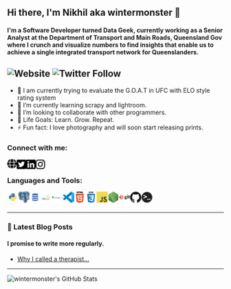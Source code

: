 <!--
Here are some ideas to get you started:

- 🔭 I’m currently working on ...
- 🌱 I’m currently learning ...
- 👯 I’m looking to collaborate on ...
- 🤔 I’m looking for help with ...
- 💬 Ask me about ...
- 📫 How to reach me: ...
- 😄 Pronouns: ...
- ⚡ Fun fact: ...
-->

## Hi there, I'm Nikhil aka wintermonster 👋

#### I'm a Software Developer turned Data Geek, currently working as a Senior Analyst at the Department of Transport and Main Roads, Queensland Gov where I crunch and visualize numbers to find insights that enable us to achieve a single integrated transport network for Queenslanders.

![Website](https://img.shields.io/website?down_color=red&down_message=DOWN&style=flat-square&up_color=green&up_message=UP&url=https%3A%2F%2Fnikhilahuja.xyz)
![Twitter Follow](https://img.shields.io/twitter/follow/ahuja_nik?style=social)
---

- 🔭 I am currently trying to evaluate the G.O.A.T in UFC with ELO style rating system
- 🌱 I’m currently learning scrapy and lightroom.
- 👯 I’m looking to collaborate with other programmers.
- 🥅 Life Goals: Learn. Grow. Repeat.
- ⚡ Fun fact: I love photography and will soon start releasing prints.

### Connect with me:

[<img align="left" alt="nikhliahuja.xyz" width="22px" src="icons/globe-solid.svg" />][website]
[<img align="left" alt="wintermonster | Twitter" width="22px" src="icons/twitter-square-brands.svg" />][twitter]
[<img align="left" alt="wintermonster | LinkedIn" width="22px" src="icons/linkedin-brands.svg" />][linkedin]
[<img align="left" alt="wintermonster | Instagram" width="22px" src="icons/instagram-brands.svg" />][instagram]

<br />

### Languages and Tools:

<img align="left" alt="Visual Studio Code" width="26px" src="https://raw.githubusercontent.com/github/explore/80688e429a7d4ef2fca1e82350fe8e3517d3494d/topics/python/python.png" />
<img align="left" alt="Visual Studio Code" width="26px" src="https://raw.githubusercontent.com/github/explore/80688e429a7d4ef2fca1e82350fe8e3517d3494d/topics/postgresql/postgresql.png" />
<img align="left" alt="SQL" width="26px" src="https://raw.githubusercontent.com/github/explore/80688e429a7d4ef2fca1e82350fe8e3517d3494d/topics/sql/sql.png" />
<img align="left" alt="MySQL" width="26px" src="https://raw.githubusercontent.com/github/explore/80688e429a7d4ef2fca1e82350fe8e3517d3494d/topics/mysql/mysql.png" />
<img align="left" alt="MongoDB" width="26px" src="https://raw.githubusercontent.com/github/explore/80688e429a7d4ef2fca1e82350fe8e3517d3494d/topics/mongodb/mongodb.png" />
<img align="left" alt="Visual Studio Code" width="26px" src="https://raw.githubusercontent.com/github/explore/80688e429a7d4ef2fca1e82350fe8e3517d3494d/topics/visual-studio-code/visual-studio-code.png" />
<img align="left" alt="HTML5" width="26px" src="https://raw.githubusercontent.com/github/explore/80688e429a7d4ef2fca1e82350fe8e3517d3494d/topics/html/html.png" />
<img align="left" alt="CSS3" width="26px" src="https://raw.githubusercontent.com/github/explore/80688e429a7d4ef2fca1e82350fe8e3517d3494d/topics/css/css.png" />
<img align="left" alt="JavaScript" width="26px" src="https://raw.githubusercontent.com/github/explore/80688e429a7d4ef2fca1e82350fe8e3517d3494d/topics/javascript/javascript.png" />
<img align="left" alt="Node.js" width="26px" src="https://raw.githubusercontent.com/github/explore/80688e429a7d4ef2fca1e82350fe8e3517d3494d/topics/nodejs/nodejs.png" />
<img align="left" alt="Git" width="26px" src="https://raw.githubusercontent.com/github/explore/80688e429a7d4ef2fca1e82350fe8e3517d3494d/topics/git/git.png" />
<img align="left" alt="GitHub" width="26px" src="https://raw.githubusercontent.com/github/explore/78df643247d429f6cc873026c0622819ad797942/topics/github/github.png" />
<img align="left" alt="Terminal" width="26px" src="https://raw.githubusercontent.com/github/explore/80688e429a7d4ef2fca1e82350fe8e3517d3494d/topics/terminal/terminal.png" />

<br />
<br />

---
### 📕 Latest Blog Posts
#### I promise to write more regularly.

<!-- BLOG-POST-LIST:START -->
- [Why I called a therapist…](https://medium.com/@ahuja_nik/why-i-called-a-therapist-d4f591dab1?source=rss-7c7f2c0ffc74------2)
<!-- BLOG-POST-LIST:END -->
---
<img align="left" alt="wintermonster's GitHub Stats" src="https://github-readme-stats.vercel.app/api?username=wintermonster&theme=dark&show_icons=true&count_private=true&include_all_commits=true" />

[website]: https://nikhilahuja.xyz
[twitter]: https://twitter.com/ahuja_nik
[instagram]: https://instagram.com/ahuja_nik
[linkedin]: https://linkedin.com/in/wintermonster

<!--START_SECTION:Chess-->
<!--END_SECTION:Chess-->

<!--

<a href="https://www.buymeacoffee.com/wintermonster" target="_blank"><img src="https://www.buymeacoffee.com/assets/img/custom_images/orange_img.png" alt="Buy Me A Coffee" style="height: 41px !important;width: 174px !important;box-shadow: 0px 3px 2px 0px rgba(190, 190, 190, 0.5) !important;-webkit-box-shadow: 0px 3px 2px 0px rgba(190, 190, 190, 0.5) !important;" ></a> <a href='https://ko-fi.com/G2G36K2T3' target='_blank'><img height='36' style='border:0px;height:36px;' src='https://cdn.ko-fi.com/cdn/kofi2.png?v=3' border='0' alt='Buy Me a Coffee at ko-fi.com' /></a>

-->
